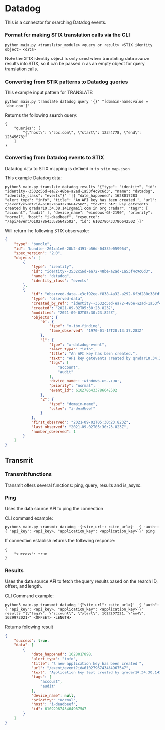 # Datadog

This is a connector for searching Datadog events. 

### Format for making STIX translation calls via the CLI

`python main.py <translator_module> <query or result> <STIX identity object> <data>`

Note the STIX identity object is only used when translating data source results into STIX, so it can be passed in as an empty object for query translation calls.

### Converting from STIX patterns to Datadog queries

This example input pattern for TRANSLATE:

`python main.py translate datadog query '{}' "[domain-name:value = 'abc.com']"`

Returns the following search query:

```
{
    "queries": [
        "{\"host\": \"abc.com\", \"start\": 12344778, \"end\": 12345678}"
    ]
}
```

### Converting from Datadog events to STIX

Datadog data to STIX mapping is defined in `to_stix_map.json`

This example Datadog data:

`python3 main.py translate datadog results '{"type": "identity", "id": "identity--3532c56d-ea72-48be-a2ad-1a53f4c9c6d3", "name": "datadog", "identity_class": "events"}' '[{
                "date_happened": 1628017283,
                "alert_type": "info",
                "title": "An API key has been created.",
                "url": "/event/event?id=6102786433786642502",
                "text": "API key getevents created by qradar10.34.38.141@gmail.com in org qradar",
                "tags": [
                    "account",
                    "audit"
                ],
                "device_name": "windows-GS-2190",
                "priority": "normal",
                "host": "i-deadbeef",
				"resource": "/api/event/6102786433786642502",
                "id": 6102786433786642502
            }]'`

Will return the following STIX observable:

```json
{
    "type": "bundle",
    "id": "bundle--261ea1e6-20b2-4191-b56d-04333e059964",
    "spec_version": "2.0",
    "objects": [
        {
            "type": "identity",
            "id": "identity--3532c56d-ea72-48be-a2ad-1a53f4c9c6d3",
            "name": "datadog",
            "identity_class": "events"
        },
        {
            "id": "observed-data--e3cf92ee-f838-4a32-a292-6f2d280c38fd",
            "type": "observed-data",
            "created_by_ref": "identity--3532c56d-ea72-48be-a2ad-1a53f4c9c6d3",
            "created": "2021-09-02T05:30:23.823Z",
            "modified": "2021-09-02T05:30:23.823Z",
            "objects": {
                "0": {
                    "type": "x-ibm-finding",
                    "time_observed": "1970-01-19T20:13:37.283Z"
                },
                "1": {
                    "type": "x-datadog-event",
                    "alert_type": "info",
                    "title": "An API key has been created.",
                    "text": "API key getevents created by qradar10.34.38.141@gmail.com in org qradar",
                    "tags": [
                        "account",
                        "audit"
                    ],
                    "device_name": "windows-GS-2190",
                    "priority": "normal",
                    "event_id": 6102786433786642502
                },
                "2": {
                    "type": "domain-name",
                    "value": "i-deadbeef"
                }
            },
            "first_observed": "2021-09-02T05:30:23.823Z",
            "last_observed": "2021-09-02T05:30:23.823Z",
            "number_observed": 1
        }
    ]
}
```
## Transmit

### Transmit functions

Transmit offers several functions: ping, query, results and is_async.

### Ping

Uses the data source API to ping the connection

CLI command example:
```
python3 main.py transmit datadog '{"site_url": <site_url>}' '{ "auth": { "api_key": <api_key>, "application_key": <application_key>}}' ping
```
If connection establish returns the following response:
```
{
    "success": true
}
```
### Results

Uses the data source API to fetch the query results based on the search ID, offset, and length.

CLI Command example:
```
python3 main.py transmit datadog '{"site_url": <site_url>}' '{ "auth": { "api_key": <api_key>, "application_key": <application_key>}}' results "{\"tags\": \"account\", \"start\": 1627207221, \"end\": 1629972021}" <OFFSET> <LENGTH>
```
Returns following result
```json
{
    "success": true,
    "data": [
        {
            "date_happened": 1628017898,
            "alert_type": "info",
            "title": "A new application key has been created.",
            "url": "/event/event?id=6102796743464967547",
            "text": "Application key test created by qradar10.34.38.141@gmail.com in org qradar",
            "tags": [
                "account",
                "audit"
            ],
            "device_name": null,
            "priority": "normal",
            "host": "i-deadbeef",
            "id": 6102796743464967547
        }
    ]
}
```